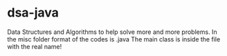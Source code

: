 # dsa-java
Data Structures and Algorithms to help solve more and more problems.
In the misc folder format of the codes is <ProblemName>.java
The main class is inside the file with the real name!
